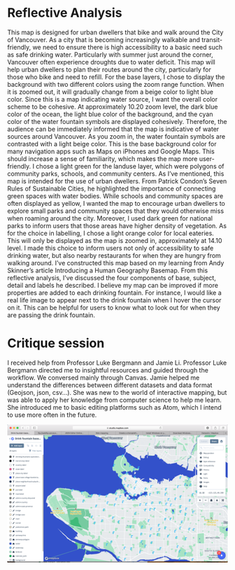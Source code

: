 
# Reflective Analysis
This map is designed for urban dwellers that bike and walk around the City of Vancouver. As a city that is becoming increasingly walkable and transit-friendly, we need to ensure there is high accessibility to a basic need such as safe drinking water. Particularly with summer just around the corner, Vancouver often experience droughts due to water deficit. This map will help urban dwellers to plan their routes around the city, particularly for those who bike and need to refill. 
For the base layers, I chose to display the background with two different colors using the zoom range function. When it is zoomed out, it will gradually change from a beige color to light blue color. Since this is a map indicating water source, I want the overall color scheme to be cohesive. At approximately 10.20 zoom level, the dark blue color of the ocean, the light blue color of the background, and the cyan color of the water fountain symbols are displayed cohesively. Therefore, the audience can be immediately informed that the map is indicative of water sources around Vancouver. As you zoom in, the water fountain symbols are contrasted with a light beige color. This is the base background color for many navigation apps such as Maps on iPhones and Google Maps. This should increase a sense of familiarity, which makes the map more user-friendly. 
I chose a light green for the landuse layer, which were polygons of community parks, schools, and community centers. As I’ve mentioned, this map is intended for the use of urban dwellers. From Patrick Condon’s Seven Rules of Sustainable Cities, he highlighted the importance of connecting green spaces with water bodies. While schools and community spaces are often displayed as yellow, I wanted the map to encourage urban dwellers to explore small parks and community spaces that they would otherwise miss when roaming around the city. Moreover, I used dark green for national parks to inform users that those areas have higher density of vegetation. As for the choice in labelling, I chose a light orange color for local eateries. This will only be displayed as the map is zoomed in, approximately at 14.10 level. I made this choice to inform users not only of accessibility to safe drinking water, but also nearby restaurants for when they are hungry from walking around. 
I’ve constructed this map based on my learning from Andy Skinner’s article Introducing a Human Geography Basemap. From this reflective analysis, I’ve discussed the four components of base, subject, detail and labels he described. I believe my map can be improved if more properties are added to each drinking fountain. For instance, I would like a real life image to appear next to the drink fountain when I hover the cursor on it. This can be helpful for users to know what to look out for when they are passing the drink fountain.

# Critique session
I received help from Professor Luke Bergmann and Jamie Li. Professor Luke Bergmann directed me to insightful resources and guided through the workflow. We conversed mainly through Canvas. Jamie helped me understand the differences between different datasets and data format (Geojson, json, csv…). She was new to the world of interactive mapping, but was able to apply her knowledge from computer science to help me learn. She introduced me to basic editing platforms such as Atom, which I intend to use more often in the future.


![alt text](https://github.com/UBC-GEOB472-Spring2019/nicoleleekauer-web/blob/master/Lab%201%20vancouver%20drinking%20fountains/Drink-fountain-basemap(cjro079j51ap52srr1wssngfv)/Screen%20Shot%202019-02-03%20at%202.34.17%20PM.png "Vancouver Drink Fountain")
